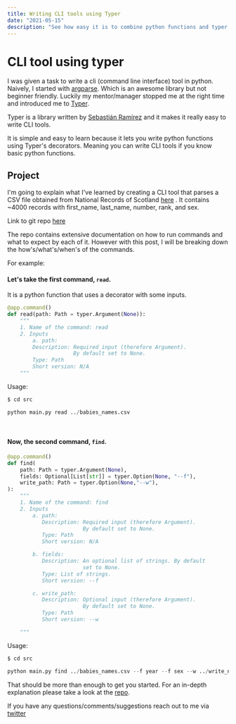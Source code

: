 ```yaml
---
title: Writing CLI tools using Typer
date: "2021-05-15"
description: "See how easy it is to combine python functions and typer's decorators to create cli tools."
---
```


# CLI tool using typer

I was given a task to write a cli (command line interface) tool in python. Naively, I started with [argparse](https://docs.python.org/3/library/argparse.html). Which is an awesome library but not beginner friendly. Luckily my mentor/manager stopped me at the right time and introduced me to [Typer](https://typer.tiangolo.com/).


<!-- more -->

Typer is a library written by [Sebastián Ramírez](https://twitter.com/tiangolo?lang=en) and it makes it really easy to write CLI tools.

It is simple and easy to learn because it lets you write python functions using Typer's decorators. Meaning you can write CLI tools if you know basic python functions.


## Project

I'm going to explain what I've learned by creating a CLI tool that parses a CSV file obtained from National Records of Scotland [here](https://www.nrscotland.gov.uk/statistics-and-data/statistics/statistics-by-theme/vital-events/names/babies-first-names/babies-first-names-summary-records-comma-separated-value-csv-format)
. It contains ~4000 records with first_name, last_name, number, rank, and sex. 

Link to git repo [here](https://github.com/tahakhan0/CLI-Tool)

The repo contains extensive documentation on how to run commands and what to expect by each of it. However with this post, I will be breaking down the how's/what's/when's of the commands.

For example:

#### Let's take the first command, `read`.

It is a python function that uses a decorator with some inputs.

```python
@app.command()
def read(path: Path = typer.Argument(None)):
    """
    1. Name of the command: read
    2. Inputs
        a. path:
        Description: Required input (therefore Argument).
                     By default set to None.
        Type: Path
        Short version: N/A
    """
```

Usage:

```python
$ cd src

python main.py read ../babies_names.csv 
```

<br/>

#### Now, the second command, `find`.

```python
@app.command()
def find(
    path: Path = typer.Argument(None),
    fields: Optional[List[str]] = typer.Option(None, "--f"),
    write_path: Path = typer.Option(None,"--w"),
):
    """
    1. Name of the command: find
    2. Inputs
        a. path:
           Description: Required input (therefore Argument).
                        By default set to None.
           Type: Path
           Short version: N/A

        b. fields:
           Description: An optional list of strings. By default
                        set to None.
           Type: List of strings.
           Short version: --f

        c. write_path:
           Description: Optional input (therefore Argument).
                        By default set to None.
           Type: Path
           Short version: --w

    """
```

Usage:

```python
$ cd src

python main.py find ../babies_names.csv --f year --f sex --w ../write_new_file.csv
```

That should be more than enough to get you started. For an in-depth explanation please take a look at the [repo](https://github.com/tahakhan0/CLI-Tool).
 

If you have any questions/comments/suggestions reach out to me via [twitter](https://twitter.com/tahaaakhan)
